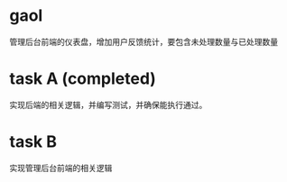 # gaol

管理后台前端的仪表盘，增加用户反馈统计，要包含未处理数量与已处理数量

# task A (completed)

实现后端的相关逻辑，并编写测试，并确保能执行通过。

# task B

实现管理后台前端的相关逻辑

